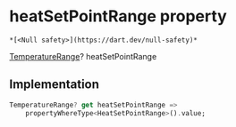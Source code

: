


# heatSetPointRange property




    *[<Null safety>](https://dart.dev/null-safety)*




[TemperatureRange](../../yonomi-sdk/TemperatureRange-class.md)? heatSetPointRange
  







## Implementation

```dart
TemperatureRange? get heatSetPointRange =>
    propertyWhereType<HeatSetPointRange>().value;
```








